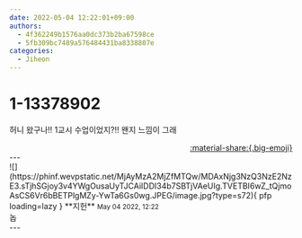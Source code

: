 ```yaml
---
date: 2022-05-04 12:22:01+09:00
authors:
  - 4f362249b1576aa0dc373b2ba67598ce
  - 5fb309bc7489a576484431ba8338807e
categories:
  - Jiheon
---
```


# 1-13378902

<div class="post-container" markdown="1">
<div class="content-container md-sidebar__scrollwrap" markdown="1">

허니 왔구나!! 1교시 수업이었지?!! 왠지 느낌이 그래

</div>
</div>

<div style="text-align: right;" markdown="1">
<a href="https://weverse.io/fromis9/fanpost/1-13378902" style="text-align: right;">:material-share:{.big-emoji}</a>
</div>
---

<div class="comments-container md-sidebar__scrollwrap" markdown="1">
<div class="comment" markdown="1">
<div class='id-container' markdown="1">
![](https://phinf.wevpstatic.net/MjAyMzA2MjZfMTQw/MDAxNjg3NzQ3NzE2NzE3.sTjhSGjoy3v4YWgOusaUyTJCAiIDDI34b7SBTjVAeUIg.TVETBI6wZ_tQjmoAsCS6Vr6bBETPlgMZy-YwTa6Gs0wg.JPEG/image.jpg?type=s72){ pfp loading=lazy }
**<span class="artist">지헌</span>** <small>May 04 2022, 12:22</small><br>
</div>
<div class='comment-body' markdown="1">
놉
</div>
</div>
</div>
---

